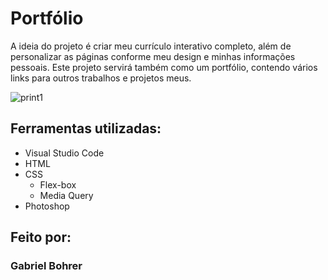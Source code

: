# Portfólio

A ideia do projeto é criar meu currículo interativo completo, além de personalizar as páginas conforme meu design e minhas informações pessoais. Este projeto servirá também como um portfólio, contendo vários links para outros trabalhos e projetos meus.

![print1](https://github.com/Huthee/curriculo_html/assets/89394453/6bda1747-d62f-43b1-8be1-9c5bdec1b458)

## Ferramentas utilizadas:

* Visual Studio Code
* HTML
* CSS
  * Flex-box
  * Media Query
* Photoshop

## Feito por:

### Gabriel Bohrer
